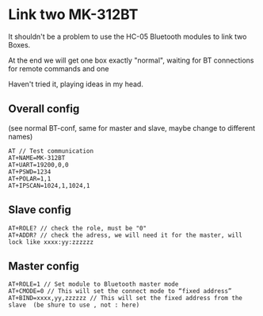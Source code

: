 # Link two MK-312BT

It shouldn't be a problem to use the HC-05 Bluetooth modules to link two Boxes.

At the end we will get one box exactly "normal", waiting for BT connections for remote commands and one 

Haven't tried it, playing ideas in my head.

## Overall config

(see normal BT-conf, same for master and slave, maybe change to different names)

```
AT // Test communication
AT+NAME=MK-312BT 
AT+UART=19200,0,0
AT+PSWD=1234
AT+POLAR=1,1
AT+IPSCAN=1024,1,1024,1 
```

## Slave config
```
AT+ROLE? // check the role, must be "0"
AT+ADDR? // check the adress, we will need it for the master, will lock like xxxx:yy:zzzzzz
```
## Master config
```
AT+ROLE=1 // Set module to Bluetooth master mode
AT+CMODE=0 // This will set the connect mode to “fixed address” 
AT+BIND=xxxx,yy,zzzzzz // This will set the fixed address from the slave  (be shure to use , not : here)
```
